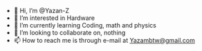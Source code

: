 - 👋 Hi, I’m @Yazan-Z
- 👀 I’m interested in Hardware
- 🌱 I’m currently learning Coding, math and physics
- 💞️ I’m looking to collaborate on, nothing
- 📫 How to reach me is through e-mail at Yazambtw@gmail.com

<!---
Yazan-Z/Yazan-Z is a ✨ special ✨ repository because its `README.md` (this file) appears on your GitHub profile.
You can click the Preview link to take a look at your changes.
--->

